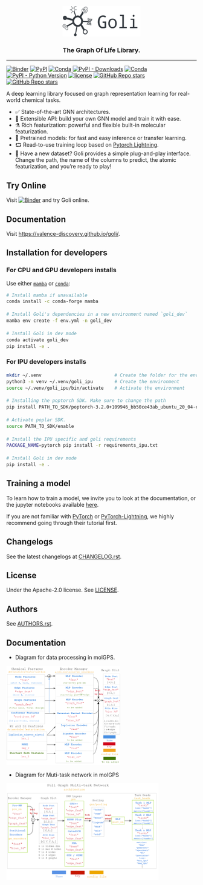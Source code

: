 <div align="center">
    <img src="docs/images/logo-title.png" height="80px">
    <h3>The Graph Of LIfe Library.</h3>
</div>

---

[![Binder](http://mybinder.org/badge_logo.svg)](https://mybinder.org/v2/gh/valence-discovery/goli/master?urlpath=lab/tree/docs/tutorials/)
[![PyPI](https://img.shields.io/pypi/v/goli)](https://pypi.org/project/goli-life/)
[![Conda](https://img.shields.io/conda/v/conda-forge/goli?label=conda&color=success)](https://anaconda.org/conda-forge/goli)
[![PyPI - Downloads](https://img.shields.io/pypi/dm/goli-life)](https://pypi.org/project/goli/)
[![Conda](https://img.shields.io/conda/dn/conda-forge/goli)](https://anaconda.org/conda-forge/goli)
[![PyPI - Python Version](https://img.shields.io/pypi/pyversions/goli-life)](https://pypi.org/project/goli-life/)
[![license](https://img.shields.io/badge/License-Apache%202.0-blue.svg)](https://github.com/valence-discovery/goli/blob/master/LICENSE)
[![GitHub Repo stars](https://img.shields.io/github/stars/valence-discovery/goli)](https://github.com/valence-discovery/goli/stargazers)
[![GitHub Repo stars](https://img.shields.io/github/forks/valence-discovery/goli)](https://github.com/valence-discovery/goli/network/members)

A deep learning library focused on graph representation learning for real-world chemical tasks.

- ✅ State-of-the-art GNN architectures.
- 🐍 Extensible API: build your own GNN model and train it with ease.
- ⚗️ Rich featurization: powerful and flexible built-in molecular featurization.
- 🧠 Pretrained models: for fast and easy inference or transfer learning.
- ⮔ Read-to-use training loop based on [Pytorch Lightning](https://www.pytorchlightning.ai/).
- 🔌 Have a new dataset? Goli provides a simple plug-and-play interface. Change the path, the name of the columns to predict, the atomic featurization, and you’re ready to play!

## Try Online

Visit [![Binder](http://mybinder.org/badge_logo.svg)](https://mybinder.org/v2/gh/valence-discovery/goli/master?urlpath=lab/tree/docs/tutorials/) and try Goli online.

## Documentation

Visit https://valence-discovery.github.io/goli/.

## Installation for developers

### For CPU and GPU developers installs

Use either [`mamba`](https://github.com/mamba-org/mamba) or [`conda`](https://docs.conda.io/en/latest/):

```bash
# Install mamba if unavailable
conda install -c conda-forge mamba

# Install Goli's dependencies in a new environment named `goli_dev`
mamba env create -f env.yml -n goli_dev

# Install Goli in dev mode
conda activate goli_dev
pip install -e .
```

### For IPU developers installs

```bash
mkdir ~/.venv                           # Create the folder for the environment
python3 -m venv ~/.venv/goli_ipu        # Create the environment
source ~/.venv/goli_ipu/bin/activate    # Activate the environment

# Installing the poptorch SDK. Make sure to change the path
pip install PATH_TO_SDK/poptorch-3.2.0+109946_bb50ce43ab_ubuntu_20_04-cp38-cp38-linux_x86_64.whl

# Activate poplar SDK.
source PATH_TO_SDK/enable

# Install the IPU specific and goli requirements
PACKAGE_NAME=pytorch pip install -r requirements_ipu.txt

# Install Goli in dev mode
pip install -e .
```

## Training a model

To learn how to train a model, we invite you to look at the documentation, or the jupyter notebooks available [here](https://github.com/valence-discovery/goli/tree/master/docs/tutorials/model_training).

If you are not familiar with [PyTorch](https://pytorch.org/docs) or [PyTorch-Lightning](https://pytorch-lightning.readthedocs.io/en/latest/), we highly recommend going through their tutorial first.

## Changelogs

See the latest changelogs at [CHANGELOG.rst](./CHANGELOG.rst).

## License

Under the Apache-2.0 license. See [LICENSE](LICENSE).

## Authors

See [AUTHORS.rst](./AUTHORS.rst).

## Documentation

* Diagram for data processing in molGPS.

<img src="docs/images/datamodule.png" alt= "Data Processing Chart" width="60%" height="60%">



* Diagram for Muti-task network in molGPS

<img src="docs/images/full_graph_network.png" alt= "Full Graph Multi-task Network" width="80%" height="80%">


